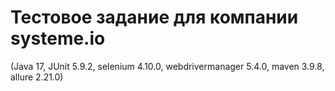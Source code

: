 # Тестовое задание для компании systeme.io
(Java 17, JUnit 5.9.2, selenium 4.10.0, webdrivermanager 5.4.0, maven 3.9.8, allure 2.21.0)